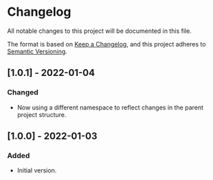 # Changelog
All notable changes to this project will be documented in this file.

The format is based on [Keep a Changelog](https://keepachangelog.com/en/1.0.0/),
and this project adheres to [Semantic Versioning](https://semver.org/spec/v2.0.0.html).

## [1.0.1] - 2022-01-04
### Changed
- Now using a different namespace to reflect changes in the parent project structure.

## [1.0.0] - 2022-01-03
### Added
- Initial version.
